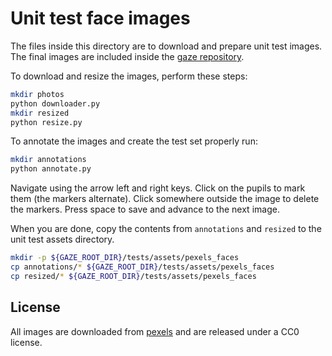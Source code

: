# Unit test face images

The files inside this directory are to download and prepare unit test images.
The final images are included inside the [gaze repository](https://github.com/shoeffner/gaze).

To download and resize the images, perform these steps:

```bash
mkdir photos
python downloader.py
mkdir resized
python resize.py
```

To annotate the images and create the test set properly run:

```bash
mkdir annotations
python annotate.py
```

Navigate using the arrow left and right keys. Click on the pupils to mark them
(the markers alternate). Click somewhere outside the image to delete the markers.
Press space to save and advance to the next image.

When you are done, copy the contents from `annotations` and `resized` to the
unit test assets directory.

```bash
mkdir -p ${GAZE_ROOT_DIR}/tests/assets/pexels_faces
cp annotations/* ${GAZE_ROOT_DIR}/tests/assets/pexels_faces
cp resized/* ${GAZE_ROOT_DIR}/tests/assets/pexels_faces
```


## License

All images are downloaded from [pexels](https://www.pexels.com) and are
released under a CC0 license.
